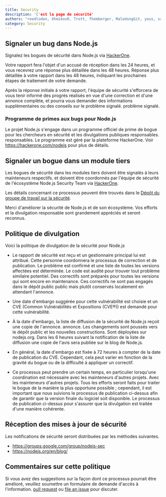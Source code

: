 ```yaml
---
title: Security
description: 'C'est la page de sécurité'
authors: "reedloden, XhmikosR, Trott, fhemberger, MaledongGit, yous, sam-github, vdeturckheim, tniessen, richardlau, nschonni, mikeal, e-jigsaw, parthlaw, AugustinMauroy"
category: Security
---
```


## Signaler un bug dans Node.js

Signalez les bogues de sécurité dans Node.js via [HackerOne](https://hackerone.com/nodejs).

Votre rapport fera l'objet d'un accusé de réception dans les 24 heures, et vous recevrez une réponse plus détaillée dans les 48 heures. Réponse plus détaillée à votre rapport dans les 48 heures, indiquant les prochaines étapes de
traitement de votre demande.

Après la réponse initiale à votre rapport, l'équipe de sécurité s'efforcera de vous tenir
informé des progrès réalisés en vue d'une correction et d'une annonce complète,
et pourra vous demander des informations supplémentaires ou des conseils sur le problème signalé.
problème signalé.

### Programme de primes aux bugs pour Node.js

Le projet Node.js s'engage dans un programme officiel de prime de bogue pour les chercheurs en sécurité et les divulgations publiques responsables.
responsables. Le programme est géré par
la plateforme HackerOne. Voir <https://hackerone.com/nodejs> pour plus de détails.

## Signaler un bogue dans un module tiers

Les bogues de sécurité dans les modules tiers doivent être signalés à leurs mainteneurs respectifs.
et doivent être coordonnés par l'équipe de sécurité de l'écosystème Node.js
Security Team via [HackerOne](https://hackerone.com/nodejs-ecosystem).

Les détails concernant ce processus peuvent être trouvés dans le
[Dépôt du groupe de travail sur la sécurité](https://github.com/nodejs/security-wg/tree/main/processes/vuln_db.md).

Merci d'améliorer la sécurité de Node.js et de son écosystème. Vos efforts
et la divulgation responsable sont grandement appréciés et seront reconnus.

## Politique de divulgation

Voici la politique de divulgation de la sécurité pour Node.js

* Le rapport de sécurité est reçu et un gestionnaire principal lui est attribué. Cette personne coordonnera le processus de correction et de publication. Le problème est confirmé et une liste de toutes les versions affectées est déterminée. Le code est audité pour trouver tout problème similaire potentiel. Des correctifs sont préparés pour toutes les versions qui sont encore en maintenance. Ces correctifs ne sont pas engagés dans le dépôt public public mais plutôt conservés localement en attendant l'annonce.

* Une date d'embargo suggérée pour cette vulnérabilité est choisie et un CVE (Common Vulnérabilités et Expositions (CVE®)) est demandé pour cette vulnérabilité.

* À la date d'embargo, la liste de diffusion de la sécurité de Node.js reçoit une copie de l'annonce. annonce. Les changements sont poussés vers le dépôt public et les nouvelles constructions. Sont déployées sur nodejs.org. Dans les 6 heures suivant la notification de la liste de diffusion une copie de l'avis sera publiée sur le blog de Node.js.

* En général, la date d'embargo est fixée à 72 heures à compter de la date de publication du CVE. Cependant, cela peut varier en fonction de la gravité du bogue ou de la difficulté à appliquer un correctif. 

* Ce processus peut prendre un certain temps, en particulier lorsqu'une coordination est nécessaire avec les mainteneurs d'autres projets. Avec les mainteneurs d'autres projets. Tous les efforts seront faits pour traiter le bogue de la manière la plus opportune possible ; cependant, il est important que nous suivions le processus de publication ci-dessus afin de garantir que la version finale du logiciel soit disponible. Le processus de publication ci-dessus pour s'assurer que la divulgation est traitée d'une manière cohérente.

## Réception des mises à jour de sécurité

Les notifications de sécurité seront distribuées par les méthodes suivantes.

* <https://groups.google.com/group/nodejs-sec>
* <https://nodejs.org/en/blog/>

## Commentaires sur cette politique

Si vous avez des suggestions sur la façon dont ce processus pourrait être amélioré, veuillez soumettre un formulaire de demande d'accès à l'information.
[pull request](https://github.com/nodejs/nodejs.dev) ou
[file an issue](https://github.com/nodejs/security-wg/issues/new) pour discuter.
